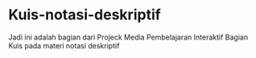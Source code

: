 # Kuis-notasi-deskriptif
Jadi ini adalah bagian dari Projeck Media Pembelajaran Interaktif Bagian Kuis pada materi notasi deskriptif
